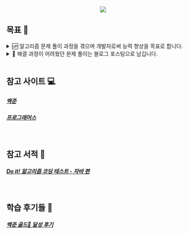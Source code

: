 <div align="center">
<a href="https://solved.ac/wjd5588" target="_blank"><img src="http://mazassumnida.wtf/api/mini/generate_badge?boj=wjd5588"/></a>
</div>

## 목표 🎯

<details>
  <summary>🆙 알고리즘 문제 풀이 과정을 겪으며 개발자로써 능력 향상을 목표로 합니다.</summary>

  ##### 학습해 본적 없는 언어인 Java를 선택하여 해당 언어를 다루는 스킬 레벨 향상을 목표로 합니다.<br>
  ##### 알고리즘 해결 과정을 스스로 해결하는 능력을 길러 알고리즘 스킬 레벨 향상을 목표로 합니다.<br>
  ##### 매일 매일 1일 1회 이상의 문제 풀이를 목표로 갖으며 개발자의 덕목인 꾸준한 학습 태도를 형성하는걸 목표로 합니다.<br><br>
</details>

<details>
  <summary>📝 해결 과정이 어려웠던 문제 풀이는 블로그 포스팅으로 남깁니다.</summary>
  
  ##### <a href="https://blog.jh8459.com/2023-12-09-TIL/" target="_blank">백준 11659번 - 구간 합 구하기 4<a>
  ##### <a href="https://blog.jh8459.com/2023-12-13-TIL/" target="_blank">백준 1874번 - 스택 수열<a>
  ##### <a href="https://blog.jh8459.com/2023-12-26-TIL/" target="_blank">백준 2573번 - 빙산<a><br><br>
</details>

<br>

## 참고 사이트 💻

  ##### <a href="https://www.acmicpc.net/" target="_blank">백준</a>
  ##### <a href="https://programmers.co.kr/" target="_blank">프로그래머스</a>

<br>

## 참고 서적 📖

  ##### <a href="https://product.kyobobook.co.kr/detail/S000001818060" target="_blank">Do it! 알고리즘 코딩 테스트 - 자바 편</a>

<br>

## 학습 후기들 🤔

  ##### <a href="https://blog.jh8459.com/2023-12-30-RETROSPECT/" target="_blank">백준 골드🏅 달성 후기</a>

<br>



